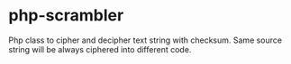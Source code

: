 # php-scrambler
Php class to cipher and decipher text string with checksum. Same source string will be always ciphered into different code.
